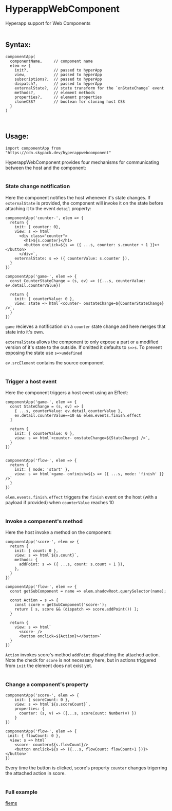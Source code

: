 # HyperappWebComponent
Hyperapp support for Web Components  
&nbsp;   
## Syntax:
```
componentApp(
  componentName,     // component name 
  elem => { 
    init?,           // passed to hyperApp 
    view,            // passed to hyperApp
    subscriptions?,  // passed to hyperApp 
    dispatch?,       // passed to hyperApp 
    externalState?,  // state transform for the `onStateChange` event 
    methods?,        // element methods 
    properties?,     // element properties 
    cloneCSS?        // boolean for cloning host CSS
  }
)
```
&nbsp;   

## Usage:
```
import componentApp from "https://cdn.skypack.dev/hyperappwebcomponent"
```
HyperappWebComponent provides four mechanisms for communicating between the host and the component:  
&nbsp;   
### State change notification

Here the component notifies the host whenever it's state changes. If `externalState` is provided, the component will invoke it on the state before attaching it to the event `detail` property:

```
componentApp('counter-', elem => {
  return {
    init: { counter: 0},
    view: s => html`
      <div class="counter">
        <h1>${s.counter}</h1>
        <button onclick=${s => ({ ...s, counter: s.counter + 1 }}>+</button>
      </div>`,
    externalState: s => ({ counterValue: s.counter }),
  }
})

componentApp('game-', elem => {
  const CounterStateChange = (s, ev) => ({...s, counterValue: ev.detail.counterValue})

  return {
    init: { counterValue: 0 },
    view: state => html`<counter- onstateChange=${CounterStateChange} />`, 
  }
})
```

`game` recieves a notification on a `counter` state change and here merges that state into it's own.

`externalState` allows the component to only expose a part or a modified version of it's state to the outside. If omitted it defaults to `s=>s`. To prevent exposing the state use `s=>undefined`

`ev.srcElement` contains the source component  
&nbsp;   
### Trigger a host event

Here the component triggers a host event using an Effect:

```
componentApp('game-', elem => {
  const StateChange = (s, ev) => [ 
    { ...s, counterValue: ev.detail.counterValue },
    ev.detail.counterValue==10 && elem.events.finish.effect
  ]
  
  return {
    init: { counterValue: 0 },
    view: s => html`<counter- onstateChange=${StateChange} />`, 
  }
})


componentApp('flow-', elem => {
  return {  
    init: { mode: 'start' },
    view: s => html`<game- onfinish=${s => ({ ...s, mode: 'finish' }} />`
  }
})
```

`elem.events.finish.effect` triggers the `finish` event on the host (with a payload if provided) when `counterValue` reaches 10  
&nbsp;   
### Invoke a compenent's method

Here the host invoke a method on the component:
```
componentApp('score-', elem => {
  return {
    init: { count: 0 },
    view: s => html`${s.count}`, 
    methods: {
      addPoint: s => ({ ...s, count: s.count + 1 }), 
    },
  }
})

componentApp('flow-', elem => {
  const getSubComponent = name => elem.shadowRoot.querySelector(name);
  
  const Action = s => {
    const score = getSubComponent('score-');
    return [ s, score && (dispatch => score.addPoint()) ];    
  }
  
  return {  
    view: s => html`
      <score- />
      <button onclick=${Action}></button>`     
  }
})
```

`Action` invokes score's method `addPoint` dispatching the attached action.  
Note the check for `score` is not necessary here, but in actions triggered from `init` the element does not exist yet.  
&nbsp;   
### Change a component's property

```
componentApp('score-', elem => {
    init: { scoreCount: 0 },
    view: s => html`${s.scoreCount}`, 
    properties: {
      counter: (s, v) => ({...s, scoreCount: Number(v) })
    }
})

componentApp('flow-', elem => { 
 init: { flowCount: 0 },
  view: s => html`
    <score- counter=${s.flowCount}/>
    <button onclick=${s => ({...s, flowCount: flowCount+1 })}></button>`     
})
```

Every time the button is clicked, score's property `counter` changes trigerring the attached action in score.  
&nbsp;   
### Full example
[flems](https://tinyurl.com/yp7kvmxf)









